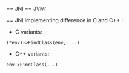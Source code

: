 == JNI ==
JVM:

== JNI implementing difference in C and C++ :

- C variants:
```
(*env)->FindClass(env, ...)
```
- C++ variants:
```
env->FindClass(...)
```
